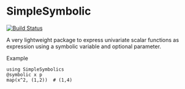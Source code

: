 # SimpleSymbolic

[![Build Status](https://github.com/jverzani/SimpleSymbolics.jl/actions/workflows/CI.yml/badge.svg?branch=main)](https://github.com/jverzani/SimpleSymbolics.jl/actions/workflows/CI.yml?query=branch%3Amain)


A very lightweight package to express univariate scalar functions as expression using a symbolic variable and optional parameter.

Example

```
using SimpleSymbolics
@symbolic x p
map(x^2, (1,2))  # (1,4)
```

